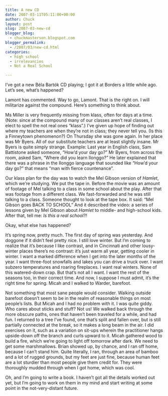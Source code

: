 ```yaml
---
title: A new CD
date: 2007-03-11T05:11:00+00:00
author: Chuck
layout: post
slug: 2007-03-new-cd
blogger_blog:
  - chuckmasterson.blogspot.com
blogger_permalink:
  - /2007/03/new-cd.html
categories:
  - high school
  - irrelevancies
  - Not a Real School

---
```

I’ve got a new Béla Bartók CD playing; I got it at Borders a little while ago.
Let’s see, what’s happened?  

Lamont has commented. Way to go, Lamont. That is the right on. I will
militarize against the compound. Here’s something to think about.  

Ms Miller is very frequently missing from klass, often for days at a time.
(Note: since at the compound many of our classes aren’t real classes, I elect
to spell the not real ones “klass”.) I’ve given up hope of finding out where my
teachers are when they’re not in class; they never tell you. (Is this a
Finneytown phenomenon?) On Thursday she was gone again. In her place was Mr
Byers. All of our substitute teachers are at least slightly insane. Mr Byers is
quite simply strange. Example: Last year in English class, Sam Battistone asked
someone, “How’d your day go?” Mr Byers, from across the room, asked Sam, “Where
did you learn Ilonggo?” He later explained that there was a phrase in the
Ilonggo language that sounded like “How’d your day go?” that means “man with
fierce countenance”.  

Our klass plan for the day was to watch the Mel Gibson version of _Hamlet_,
which we’re studying. We put the tape in. Before the movie was an amount of
footage of Mel talking to a class in some school about the play. After that was
footage from a different class. We fast-forwarded and he was still talking to a
class. Someone thought to look at the tape box. It said:  “Mel Gibson goes BACK
TO SCHOOL”  And it described the video: a series of lessons given by Mel Gibson
about _Hamlet_ to middle- and high-school kids. After that, tell me: _Is this a
real school?!_  

Okay, what else has happened?  

It’s spring now, pretty much. The first day of spring was yesterday. And
doggone if it didn’t feel pretty nice. I still love winter. But I’m coming to
realize that it’s because I like contrast, and in Cincinnati and other
lousy-winter places there’s no contrast: it’s just warm all year, getting
cooler in winter. I want a marked difference when I get into the later months
of the year. I want three-foot snowfalls and lakes you can drive a truck over.
I want subzero temperatures and roaring fireplaces. I want real winters. None
of this watered-down crap. But that’s not all I want. I want the rest of the
seasons too, in their correct time. And now, I suppose I must admit, it’s the
right time for spring. Micah and I walked to Warder, barefoot.  

Not something that most sane people would consider. Walking outside barefoot
doesn’t seem to be in the realm of reasonable things on most people’s lists.
But Micah and I had no problem with it. I was quite giddy. Who cares about
sticks and stuff? Not us! We walked back through the more obscure paths, ones
that haven’t been traveled for a while, and had fun. I returned to a tree I’ve
found, one that’s split and fallen over, but is still partially connected at
the break, so it makes a long beam in the air. I did exercises on it, such as a
variation on sit-ups wherein the practitioner hangs upside-down off the branch
and curls upward to it. Micah gathered wood to build a fire, which we’re going
to light off tomorrow after dark. We need to get some marshmallows. Brian
showed up, by chance, and I ran off home, because I can’t stand him. Quite
literally, I ran, through an area of bamboo and a lot of rugged grounds, but my
feet are just fine, because human feet are a lot sturdier than most people give
them credit for. They were thoroughly mudded through when I got home, which was
cool.  

Oh, and I’m going to write a book. I haven’t got all the details worked out
yet, but I’m going to work on them in my mind and start writing at some point
in the not-very-distant future.

